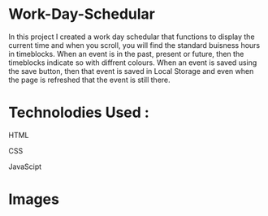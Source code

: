 # Work-Day-Schedular



In this project I created a work day schedular that functions to display the current time and when you scroll, you will find the standard buisness hours in timeblocks. When an event is in the past, present or future, then the timeblocks indicate so with diffrent colours. When an event is saved using the save button, then that event is saved in Local Storage and even when the page is refreshed that the event is still there.

# Technolodies Used :
HTML

CSS

JavaScipt

# Images



